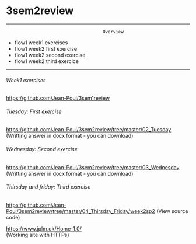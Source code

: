 # 3sem2review
-------------------------------------------------------------------------------------------------
                                         Overview
  - flow1 week1 exercises
  - flow1 week2 first exercise
  - flow1 week2 second exercise
  - flow1 week2 third exercice
-------------------------------------------------------------------------------------------------
###### Week1 exercises
https://github.com/Jean-Poul/3sem1review

###### Tuesday: First exercise

https://github.com/Jean-Poul/3sem2review/tree/master/02_Tuesday 
(Writting answer in docx format - you can download)

###### Wednesday: Second exercise

https://github.com/Jean-Poul/3sem2review/tree/master/03_Wednesday
(Writting answer in docx format - you can download)

###### Thirsday and friday: Third exercise

https://github.com/Jean-Poul/3sem2review/tree/master/04_Thirsday_Friday/week2sp2
(View source code)

https://www.jplm.dk/Home-1.0/  
(Working site with HTTPs)
